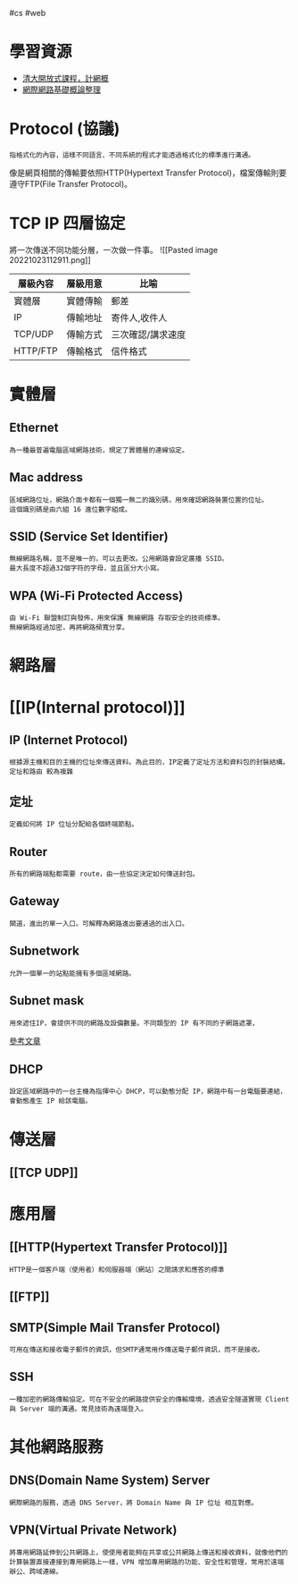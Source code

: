 #cs #web

# 學習資源
- [清大開放式課程，計網概](https://hackmd.io/@0xff07/network/https%3A%2F%2Fhackmd.io%2F%400xff07%2FByADDQ57Y)
- [網際網路基礎概論整理](https://hackmd.io/@Yu040419/S1raoZE3E)

# Protocol (協議)
	指格式化的內容，這樣不同語言、不同系統的程式才能透過格式化的標準進行溝通。

像是網頁相關的傳輸要依照HTTP(Hypertext Transfer Protocol)，檔案傳輸則要遵守FTP(File Transfer Protocol)。

# TCP IP 四層協定
將一次傳送不同功能分層，一次做一件事。
![[Pasted image 20221023112911.png]]

| 層級內容 | 層級用意 | 比喻              |
| -------- | -------- | ----------------- |
| 實體層   | 實體傳輸 | 郵差              | 
| IP       | 傳輸地址 | 寄件人,收件人     |
| TCP/UDP  | 傳輸方式 | 三次確認/講求速度 |
| HTTP/FTP | 傳輸格式 | 信件格式          |

# 實體層
## Ethernet
	為一種最普遍電腦區域網路技術，規定了實體層的連線協定。

## Mac address
	區域網路位址，網路介面卡都有一個獨一無二的識別碼，用來確認網路裝置位置的位址。
	這個識別碼是由六組 16 進位數字組成。

## SSID (Service Set Identifier)
	無線網路名稱，並不是唯一的，可以去更改。公用網路會設定廣播 SSID。
	最大長度不超過32個字符的字母，並且區分大小寫。

## WPA (Wi-Fi Protected Access)
	由 Wi-Fi 聯盟制訂與發佈，用來保護 無線網路 存取安全的技術標準。
	無線網路經過加密，再將網路頻寬分享。


# 網路層
# [[IP(Internal protocol)]]	
## IP (Internet Protocol)
	根據源主機和目的主機的位址來傳送資料。為此目的，IP定義了定址方法和資料包的封裝結構。
	定址和路由 較為複雜
	
## 定址
	定義如何將 IP 位址分配給各個終端節點。

## Router
	所有的網路端點都需要 route，由一些協定決定如何傳送封包。

## Gateway
	閘道，進出的單一入口。可解釋為網路進出要通過的出入口。

## Subnetwork
	允許一個單一的站點能擁有多個區域網路。

## Subnet mask 
	用來遮住IP，會提供不同的網路及設備數量。不同類型的 IP 有不同的子網路遮罩，
[參考文章](https://nordvpn.com/zh-tw/blog/ziwanglu-zhezhao/)

## DHCP
	設定區域網路中的一台主機為指揮中心 DHCP，可以動態分配 IP，網路中有一台電腦要連結，會動態產生 IP 給該電腦。

# 傳送層
## [[TCP UDP]]

# 應用層
## [[HTTP(Hypertext Transfer Protocol)]]
	HTTP是一個客戶端（使用者）和伺服器端（網站）之間請求和應答的標準
## [[FTP]]
## SMTP(**S**imple **M**ail **T**ransfer **P**rotocol)
	可用在傳送和接收電子郵件的資訊，但SMTP通常用作傳送電子郵件資訊，而不是接收。
	
## SSH
	一種加密的網路傳輸協定。可在不安全的網路提供安全的傳輸環境，透過安全隧道實現 Client 與 Server 端的溝通。常見技術為遠端登入。

# 其他網路服務
## DNS(Domain Name System) Server
	網際網路的服務，透過 DNS Server，將 Domain Name 與 IP 位址 相互對應。

## VPN(Virtual Private Network)
	將專用網路延伸到公共網路上，使使用者能夠在共享或公共網路上傳送和接收資料，就像他們的計算裝置直接連接到專用網路上一樣，VPN 增加專用網路的功能、安全性和管理，常用於遠端辦公、跨域連線。


